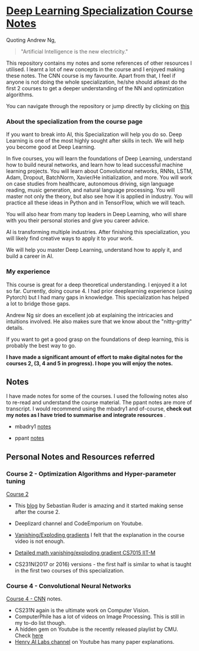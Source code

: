 # [Deep Learning Specialization Course Notes](https://www.coursera.org/specializations/deep-learning)

Quoting Andrew Ng,
> "Artificial Intelligence is the new electricity."

This repository contains my notes and some references of other resources I utilised. I learnt a lot of new concepts in the course and I enjoyed making these notes. The CNN course is my favourite. Apart from that, I feel if anyone is not doing the whole specialization, he/she should atleast do the 
first 2 courses to get a deeper understanding of the NN and optimization algorithms. 

You can navigate through the repository or jump directly by clicking on [this](https://github.com/sankalp1999/Deeplearning.ai-Specialization/blob/master/README.md#personal-notes-and-resources-referred) 

### About the specialization from the course page

If you want to break into AI, this Specialization will help you do so. Deep Learning is one of the most highly sought after skills in tech. We will help you become good at Deep Learning.

In five courses, you will learn the foundations of Deep Learning, understand how to build neural networks, and learn how to lead successful machine learning projects. You will learn about Convolutional networks, RNNs, LSTM, Adam, Dropout, BatchNorm, Xavier/He initialization, and more. You will work on case studies from healthcare, autonomous driving, sign language reading, music generation, and natural language processing. You will master not only the theory, but also see how it is applied in industry. You will practice all these ideas in Python and in TensorFlow, which we will teach.

You will also hear from many top leaders in Deep Learning, who will share with you their personal stories and give you career advice.

AI is transforming multiple industries. After finishing this specialization, you will likely find creative ways to apply it to your work.

We will help you master Deep Learning, understand how to apply it, and build a career in AI.

### My experience
This course is great for a deep theoretical understanding. I enjoyed it a lot so far. Currently, doing course 4. 
I had prior deeplearning experience (using Pytorch) but I had many gaps in knowledge. This specialization has helped a lot
to bridge those gaps.

Andrew Ng sir does an excellent job at explaining the intricacies and intuitions involved. He also makes sure that 
we know about the "nitty-gritty" details.

If you want to get a good grasp on the foundations of deep learning, this is probably the best way to go.

**I have made a significant amount of effort to make digital notes for the courses 2, (3, 4 and 5 in progress). I hope you will enjoy the notes.**

## Notes

I have made notes for some of the courses. I used the following notes also to re-read and understand 
the course material. The ppant notes are more of transcript. I would recommend using the mbadry1 and 
of-course, **check out my notes as I have tried to summarise and integrate resources** .

- mbadry1 [notes](https://github.com/mbadry1/DeepLearning.ai-Summary) 

- ppant [notes](https://github.com/ppant/deeplearning.ai-notes)

## Personal Notes and Resources referred

### Course 2 - Optimization Algorithms and Hyper-parameter tuning

[Course 2](https://github.com/sankalp1999/Deeplearning.ai-specialization/tree/master/course2_optimization_algos)

- This [blog](https://ruder.io/optimizing-gradient-descent/) by Sebastian Ruder is amazing and it started making sense after the course 2.

- Deeplizard channel and CodeEmporium on Youtube. 

- [Vanishing/Exploding gradients](https://www.youtube.com/watch?v=qO_NLVjD6zE&t=1s) I felt that the explanation in the course video is not 
  enough.

- [Detailed math vanishing/exploding gradient CS7015 IIT-M](https://www.youtube.com/watch?v=EB1SoyivHFU)

- CS231N(2017 or 2016) versions - the first half is similar to what is taught in the first two courses of this specialization. 

### Course 4 - Convolutional Neural Networks

[Course 4 - CNN](https://github.com/sankalp1999/Deeplearning.ai-Specialization/tree/master/course_4_Convolutional_Neural_Networks) notes.

- CS231N again is the ultimate work on Computer Vision.
- ComputerPhile has a lot of videos on Image Processing. This is still in my to-do list though.
- A hidden gem on Youtube is the recently released playlist by CMU. Check [here](https://youtu.be/XXCfkmaglvY)
- [Henry AI Labs channel](https://www.youtube.com/channel/UCHB9VepY6kYvZjj0Bgxnpbw/playlists) on Youtube has many paper explanations.


